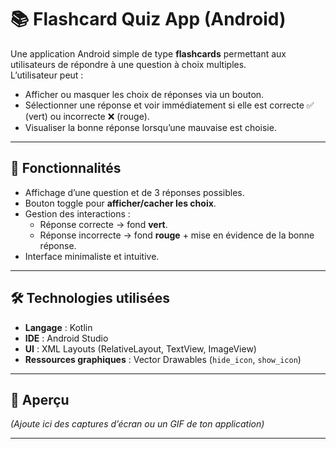# 📚 Flashcard Quiz App (Android)

Une application Android simple de type **flashcards** permettant aux utilisateurs de répondre à une question à choix multiples.  
L’utilisateur peut :  
- Afficher ou masquer les choix de réponses via un bouton.  
- Sélectionner une réponse et voir immédiatement si elle est correcte ✅ (vert) ou incorrecte ❌ (rouge).  
- Visualiser la bonne réponse lorsqu’une mauvaise est choisie.  

---

## 🚀 Fonctionnalités
- Affichage d’une question et de 3 réponses possibles.  
- Bouton toggle pour **afficher/cacher les choix**.  
- Gestion des interactions :  
  - Réponse correcte → fond **vert**.  
  - Réponse incorrecte → fond **rouge** + mise en évidence de la bonne réponse.  
- Interface minimaliste et intuitive.  

---

## 🛠️ Technologies utilisées
- **Langage** : Kotlin  
- **IDE** : Android Studio  
- **UI** : XML Layouts (RelativeLayout, TextView, ImageView)  
- **Ressources graphiques** : Vector Drawables (`hide_icon`, `show_icon`)  

---

## 📸 Aperçu  
*(Ajoute ici des captures d’écran ou un GIF de ton application)*  

---
